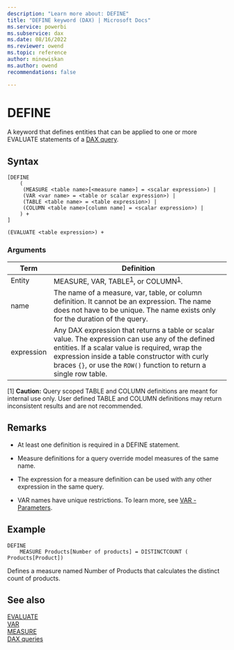 ```yaml
---
description: "Learn more about: DEFINE"
title: "DEFINE keyword (DAX) | Microsoft Docs"
ms.service: powerbi 
ms.subservice: dax 
ms.date: 08/16/2022
ms.reviewer: owend
ms.topic: reference
author: minewiskan
ms.author: owend 
recommendations: false

---
```

# DEFINE
  
A keyword that defines entities that can be applied to one or more EVALUATE statements of a [DAX query](dax-queries.md).

## Syntax  
  
```dax
[DEFINE 
    (
     (MEASURE <table name>[<measure name>] = <scalar expression>) | 
     (VAR <var name> = <table or scalar expression>) |
     (TABLE <table name> = <table expression>) | 
     (COLUMN <table name>[column name] = <scalar expression>) | 
    ) + 
]

(EVALUATE <table expression>) +
```
  
### Arguments
  
|Term|Definition|  
|--------|--------------|  
|Entity|MEASURE, VAR, TABLE<sup>[1](#not-rec)</sup>, or COLUMN<sup>[1](#not-rec)</sup>. |
|name|The name of a measure, var, table, or column definition. It cannot be an expression. The name does not have to be unique. The name exists only for the duration of the query.|  
|expression|Any DAX expression that returns a table or scalar value. The expression can use any of the defined entities. If a scalar value is required, wrap the expression inside a table constructor with curly braces `{}`, or use the `ROW()` function to return a single row table.|

<a name="not-rec">[1]</a> **Caution:** Query scoped TABLE and COLUMN definitions are meant for internal use only. User defined TABLE and COLUMN definitions may return inconsistent results and are not recommended.

## Remarks

- At least one definition is required in a DEFINE statement.

- Measure definitions for a query override model measures of the same name.

- The expression for a measure definition can be used with any other expression in the same query.

- VAR names have unique  restrictions. To learn more, see [VAR - Parameters](var-dax.md#parameters).

## Example

```DAX
DEFINE
    MEASURE Products[Number of products] = DISTINCTCOUNT ( Products[Product]) 
```

Defines a measure named Number of Products that calculates the distinct count of products.

## See also

[EVALUATE](evaluate-statement-dax.md)  
[VAR](var-dax.md)  
[MEASURE](measure-statement-dax.md)  
[DAX queries](dax-queries.md)  